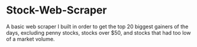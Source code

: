 # Stock-Web-Scraper
A basic web scraper I built in order to get the top 20 biggest gainers of the days, excluding penny stocks, stocks over $50, and stocks that had too low of a market volume.
